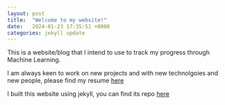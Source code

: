 ```yaml
---
layout: post
title:  "Welcome to my website!"
date:   2024-01-23 17:35:51 +0000
categories: jekyll update
---
```


This is a website/blog that I intend to use to track my progress through Machine Learning. 

I am always keen to work on new projects and with new technolgoies and new people, please find my resume [here](/assets/Bence_Csiba_resume.pdf)

I built this website using jekyll, you can find its repo [here](https://github.com/bencecsiba/bencecsiba.github.io/)
